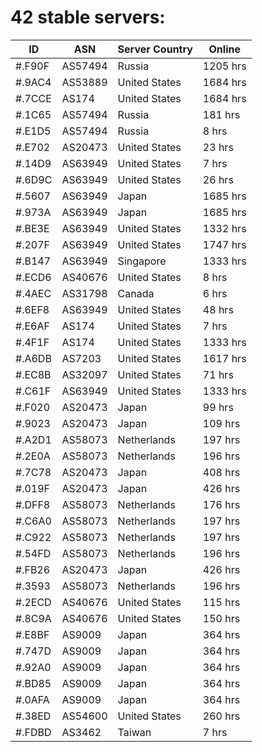 # 42 stable servers:

| ID | ASN | Server Country | Online |
| ------ | ------ | ------ | ------ |
| #.F90F | AS57494 | Russia | 1205 hrs |
| #.9AC4 | AS53889 | United States | 1684 hrs |
| #.7CCE | AS174 | United States | 1684 hrs |
| #.1C65 | AS57494 | Russia | 181 hrs |
| #.E1D5 | AS57494 | Russia | 8 hrs |
| #.E702 | AS20473 | United States | 23 hrs |
| #.14D9 | AS63949 | United States | 7 hrs |
| #.6D9C | AS63949 | United States | 26 hrs |
| #.5607 | AS63949 | Japan | 1685 hrs |
| #.973A | AS63949 | Japan | 1685 hrs |
| #.BE3E | AS63949 | United States | 1332 hrs |
| #.207F | AS63949 | United States | 1747 hrs |
| #.B147 | AS63949 | Singapore | 1333 hrs |
| #.ECD6 | AS40676 | United States | 8 hrs |
| #.4AEC | AS31798 | Canada | 6 hrs |
| #.6EF8 | AS63949 | United States | 48 hrs |
| #.E6AF | AS174 | United States | 7 hrs |
| #.4F1F | AS174 | United States | 1333 hrs |
| #.A6DB | AS7203 | United States | 1617 hrs |
| #.EC8B | AS32097 | United States | 71 hrs |
| #.C61F | AS63949 | United States | 1333 hrs |
| #.F020 | AS20473 | Japan | 99 hrs |
| #.9023 | AS20473 | Japan | 109 hrs |
| #.A2D1 | AS58073 | Netherlands | 197 hrs |
| #.2E0A | AS58073 | Netherlands | 196 hrs |
| #.7C78 | AS20473 | Japan | 408 hrs |
| #.019F | AS20473 | Japan | 426 hrs |
| #.DFF8 | AS58073 | Netherlands | 176 hrs |
| #.C6A0 | AS58073 | Netherlands | 197 hrs |
| #.C922 | AS58073 | Netherlands | 197 hrs |
| #.54FD | AS58073 | Netherlands | 196 hrs |
| #.FB26 | AS20473 | Japan | 426 hrs |
| #.3593 | AS58073 | Netherlands | 196 hrs |
| #.2ECD | AS40676 | United States | 115 hrs |
| #.8C9A | AS40676 | United States | 150 hrs |
| #.E8BF | AS9009 | Japan | 364 hrs |
| #.747D | AS9009 | Japan | 364 hrs |
| #.92A0 | AS9009 | Japan | 364 hrs |
| #.BD85 | AS9009 | Japan | 364 hrs |
| #.0AFA | AS9009 | Japan | 364 hrs |
| #.38ED | AS54600 | United States | 260 hrs |
| #.FDBD | AS3462 | Taiwan | 7 hrs |

